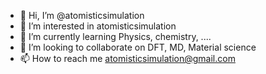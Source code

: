 - 👋 Hi, I’m @atomisticsimulation
- 👀 I’m interested in atomisticsimulation
- 🌱 I’m currently learning Physics, chemistry, ....
- 💞️ I’m looking to collaborate on DFT, MD, Material science
- 📫 How to reach me atomisticsimulation@gmail.com

<!---
atomisticsimulation/atomisticsimulation is a ✨ special ✨ repository because its `README.md` (this file) appears on your GitHub profile.
You can click the Preview link to take a look at your changes.
--->
